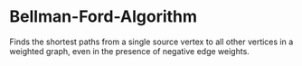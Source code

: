 # Bellman-Ford-Algorithm
Finds the shortest paths from a single source vertex to all other vertices in a weighted graph, even in the presence of negative edge weights.
